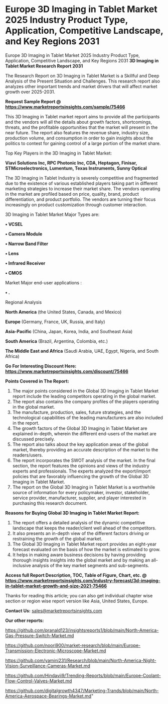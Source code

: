 # Europe 3D Imaging in Tablet Market 2025 Industry Product Type, Application, Competitive Landscape, and Key Regions 2031
 Europe 3D Imaging in Tablet Market 2025 Industry Product Type, Application, Competitive Landscape, and Key Regions 2031
<strong>3D Imaging in Tablet Market Research Report 2031</strong>

The Research Report on 3D Imaging in Tablet Market is a Skillful and Deep Analysis of the Present Situation and Challenges. This research report also analyzes other important trends and market drivers that will affect market growth over 2025-2031.

<strong>Request Sample Report @ <a href=https://www.marketreportsinsights.com/sample/75466>https://www.marketreportsinsights.com/sample/75466</a></strong>

This 3D Imaging in Tablet market report aims to provide all the participants and the vendors will all the details about growth factors, shortcomings, threats, and the profitable opportunities that the market will present in the near future. The report also features the revenue share, industry size, production volume, and consumption in order to gain insights about the politics to contest for gaining control of a large portion of the market share.

Top Key Players in the 3D Imaging in Tablet Market:

<strong>Viavi Solutions Inc, RPC Photonic Inc, CDA, Heptagon, Finisar, STMicroelectronics, Lumentum, Texas Instruments, Sunny Optical</strong>

The 3D Imaging in Tablet Industry is severely competitive and fragmented due to the existence of various established players taking part in different marketing strategies to increase their market share. The vendors operating in the market are profiled based on price, quality, brand, product differentiation, and product portfolio. The vendors are turning their focus increasingly on product customization through customer interaction.

3D Imaging in Tablet Market Major Types are:

<strong>• VCSEL

• Camera Module

• Narrow Band Filter

• Lens

• Infrared Receiver

• CMOS</strong>

Market Major end-user applications :

<strong>• .</strong>

Regional Analysis

</u><strong><b>North America</b></strong> (the United States, Canada, and Mexico)

<strong><b>Europe </b></strong>(Germany, France, UK, Russia, and Italy)

<strong><b>Asia-Pacific</b></strong> (China, Japan, Korea, India, and Southeast Asia)

<strong><b>South America</b></strong> (Brazil, Argentina, Colombia, etc.)

<strong><b>The Middle East and Africa</b></strong> (Saudi Arabia, UAE, Egypt, Nigeria, and South Africa)

<strong>Go For Interesting Discount Here: <a href=https://www.marketreportsinsights.com/discount/75466>https://www.marketreportsinsights.com/discount/75466</a></strong>

<strong>Points Covered in The Report:</strong>
<ol>
  <li>The major points considered in the Global 3D Imaging in Tablet Market report include the leading competitors operating in the global market.</li>
  <li>The report also contains the company profiles of the players operating in the global market.</li>
  <li>The manufacture, production, sales, future strategies, and the technological capabilities of the leading manufacturers are also included in the report.</li>
  <li>The growth factors of the Global 3D Imaging in Tablet Market are explained in-depth, wherein the different end-users of the market are discussed precisely.</li>
  <li>The report also talks about the key application areas of the global market, thereby providing an accurate description of the market to the readers/users.</li>
  <li>The report incorporates the SWOT analysis of the market. In the final section, the report features the opinions and views of the industry experts and professionals. The experts analyzed the export/import policies that are favorably influencing the growth of the Global 3D Imaging in Tablet Market.</li>
  <li>The report on the Global 3D Imaging in Tablet Market is a worthwhile source of information for every policymaker, investor, stakeholder, service provider, manufacturer, supplier, and player interested in purchasing this research document.</li>
</ol>
<strong>Reasons for Buying Global 3D Imaging in Tablet Market Report:</strong>

<ol>
  <li>The report offers a detailed analysis of the dynamic competitive landscape that keeps the reader/client well ahead of the competitors.</li>
  <li>It also presents an in-depth view of the different factors driving or restraining the growth of the global market.</li>
  <li>The Global 3D Imaging in Tablet Market report provides an eight-year forecast evaluated on the basis of how the market is estimated to grow.</li>
  <li>It helps in making aware business decisions by having providing thorough insights insights into the global market and by making an all-inclusive analysis of the key market segments and sub-segments.</li>
</ol>
<strong>Access full Report Description, TOC, Table of Figure, Chart, etc. @ <a href=https://www.marketreportsinsights.com/industry-forecast/3d-imaging-in-tablet-market-growth-and-size-2021-75466>https://www.marketreportsinsights.com/industry-forecast/3d-imaging-in-tablet-market-growth-and-size-2021-75466</a></strong>


Thanks for reading this article; you can also get individual chapter wise section or region wise report version like Asia, United States, Europe.

<strong>Contact Us:</strong>
sales@marketreportsinsights.com

<strong>Our other reports:</strong>

<a href=https://github.com/pranald123/insightsreports1/blob/main/North-America-Gas-Pressure-Switch-Market.md>https://github.com/pranald123/insightsreports1/blob/main/North-America-Gas-Pressure-Switch-Market.md</a>

<a href=https://github.com/noori900/market-research/blob/main/Europe-Transmission-Electronic-Microscope-Market.md>https://github.com/noori900/market-research/blob/main/Europe-Transmission-Electronic-Microscope-Market.md</a>

<a href=https://github.com/yamini231/Research/blob/main/North-America-Night-Vision-Surveillance-Cameras-Market.md>https://github.com/yamini231/Research/blob/main/North-America-Night-Vision-Surveillance-Cameras-Market.md</a>

<a href=https://github.com/Hindavii9/Trending-Reports/blob/main/Europe-Coolant-Flow-Control-Valves-Market.md>https://github.com/Hindavii9/Trending-Reports/blob/main/Europe-Coolant-Flow-Control-Valves-Market.md</a>

<a href=https://github.com/digitalgrowth4347/Marketing-Trands/blob/main/North-America-Aerospace-Bearings-Market.md>https://github.com/digitalgrowth4347/Marketing-Trands/blob/main/North-America-Aerospace-Bearings-Market.md</a>"
